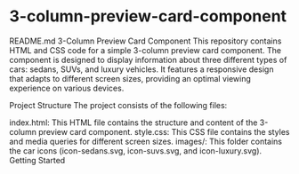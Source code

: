 # 3-column-preview-card-component
README.md
3-Column Preview Card Component
This repository contains HTML and CSS code for a simple 3-column preview card component. The component is designed to display information about three different types of cars: sedans, SUVs, and luxury vehicles. It features a responsive design that adapts to different screen sizes, providing an optimal viewing experience on various devices.

Project Structure
The project consists of the following files:

index.html: This HTML file contains the structure and content of the 3-column preview card component.
style.css: This CSS file contains the styles and media queries for different screen sizes.
images/: This folder contains the car icons (icon-sedans.svg, icon-suvs.svg, and icon-luxury.svg).
Getting Started